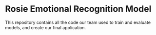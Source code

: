 # Rosie Emotional Recognition Model

This repository contains all the code our team used to train and evaluate models, and create our final application.


